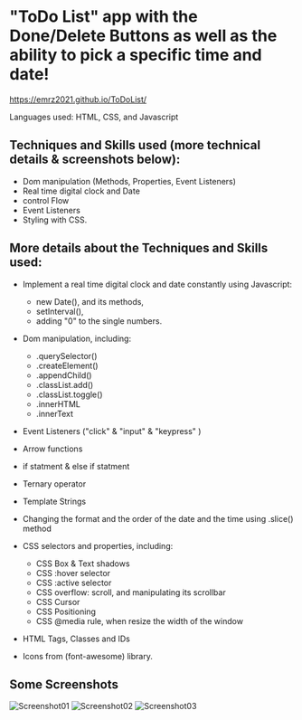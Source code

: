 # "ToDo List" app with the Done/Delete Buttons as well as the ability to pick a specific time and date!
https://emrz2021.github.io/ToDoList/

Languages used: HTML, CSS, and Javascript

## Techniques and Skills used (more technical details & screenshots below):
- Dom manipulation (Methods, Properties, Event Listeners)
- Real time digital clock and Date
- control Flow
- Event Listeners
- Styling with CSS.

## More details about the Techniques and Skills used:
- Implement a real time digital clock and date constantly using Javascript:
	- new Date(), and its methods,
	- setInterval(),
	- adding "0" to the single numbers.
- Dom manipulation, including:
	- .querySelector()
	- .createElement()
	- .appendChild()
	- .classList.add()
	- .classList.toggle()
	- .innerHTML
	- .innerText
- Event Listeners ("click" & "input" & "keypress" )
- Arrow functions
- if statment & else if statment
- Ternary operator
- Template Strings
- Changing the format and the order of the date and the time using .slice() method

- CSS selectors and properties, including:
	- CSS Box & Text shadows
	- CSS :hover selector
	- CSS :active selector
	- CSS overflow: scroll, and manipulating its scrollbar
	- CSS Cursor
	- CSS Positioning
	- CSS @media rule, when resize the width of the window

- HTML Tags, Classes and IDs
- Icons from (font-awesome) library.

## Some Screenshots

![Screenshot01](https://user-images.githubusercontent.com/93922346/169599774-cff6fe1e-efff-4d83-bdee-3f1f1b0bd57a.JPG)
![Screenshot02](https://user-images.githubusercontent.com/93922346/169599794-d213a752-57ca-4967-8666-8a03ae2cb2ab.JPG)
![Screenshot03](https://user-images.githubusercontent.com/93922346/169599806-8268bf75-8524-418d-92a3-c5509e9c7dfc.JPG)
